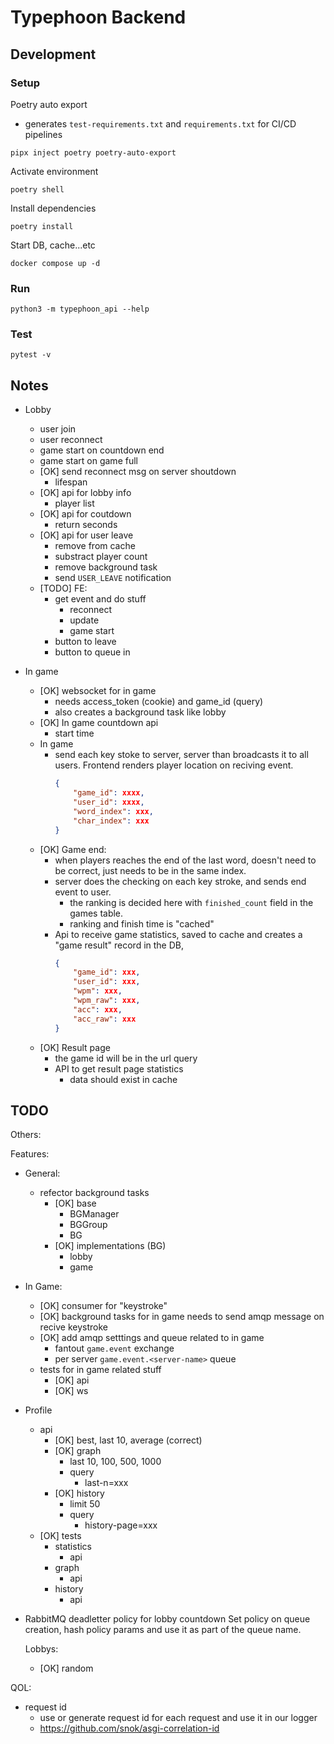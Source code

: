 # Typephoon Backend
## Development
### Setup
Poetry auto export
- generates `test-requirements.txt` and `requirements.txt` for CI/CD pipelines
```
pipx inject poetry poetry-auto-export
```
Activate environment
```
poetry shell
```
Install dependencies
```
poetry install
```
Start DB, cache...etc
```
docker compose up -d
```
### Run
```
python3 -m typephoon_api --help
```

### Test
```
pytest -v
```

## Notes
- Lobby
    - user join
    - user reconnect
    - game start on countdown end
    - game start on game full
    - [OK] send reconnect msg on server shoutdown
        - lifespan
    - [OK] api for lobby info
        - player list
    - [OK] api for coutdown
        - return seconds
    - [OK] api for user leave
        - remove from cache
        - substract player count
        - remove background task
        - send `USER_LEAVE` notification
    - [TODO] FE:
        - get event and do stuff
            - reconnect
            - update
            - game start
        - button to leave
        - button to queue in

- In game
    - [OK] websocket for in game
        - needs access_token (cookie) and game_id (query)
        - also creates a background task like lobby
    - [OK] In game countdown api
        - start time
    - In game
        - send each key stoke to server, server than broadcasts it 
            to all users. Frontend renders player location on reciving event.
            ```json
            {
                "game_id": xxxx,
                "user_id": xxxx,
                "word_index": xxx,
                "char_index": xxx
            }
            ```
    - [OK] Game end:
        - when players reaches the end of the last word, doesn't need to be correct,
            just needs to be in the same index.
        - server does the checking on each key stroke, and sends end event to user.
            - the ranking is decided here with `finished_count` field in the games table.
            - ranking and finish time is "cached"
        - Api to receive game statistics, saved to cache and creates a "game result" record in the DB,
            ```json
            {
                "game_id": xxx,
                "user_id": xxx,
                "wpm": xxx,
                "wpm_raw": xxx,
                "acc": xxx,
                "acc_raw": xxx
            }
            ```
    - [OK] Result page 
        - the game id will be in the url query
        - API to get result page statistics
            - data should exist in cache

## TODO
Others:

Features:
- General:
    - refector background tasks 
        - [OK] base 
            - BGManager
            - BGGroup
            - BG
        - [OK] implementations (BG)
            - lobby
            - game


- In Game:
    - [OK] consumer for "keystroke"
    - [OK] background tasks for in game needs to send amqp message on recive keystroke
    - [OK] add amqp setttings and queue related to in game
        - fantout `game.event` exchange 
        - per server `game.event.<server-name>` queue 
    - tests for in game related stuff
        - [OK] api 
        - [OK] ws


- Profile
    - api 
        - [OK] best, last 10, average (correct)
        - [OK] graph
            - last 10, 100, 500, 1000
            - query
                - last-n=xxx
        - [OK] history
            - limit 50
            - query
                - history-page=xxx
    - [OK] tests
        - statistics
            - api
        - graph
            - api 
        - history
            - api

- RabbitMQ deadletter policy for lobby countdown
    Set policy on queue creation, hash policy params and use it as part of
    the queue name.
 
    Lobbys:
    - [OK] random 

QOL:
- request id
    - use or generate request id for each request and use it in our logger
    - https://github.com/snok/asgi-correlation-id
